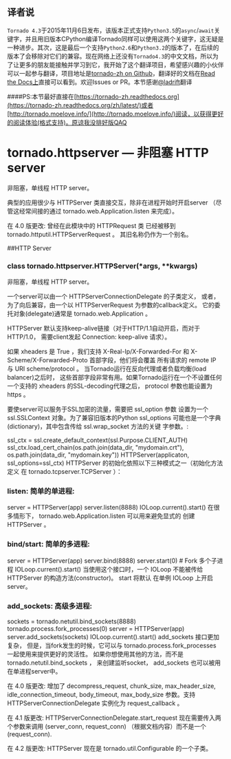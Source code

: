 译者说
-----
`Tornado 4.3`于2015年11月6日发布，该版本正式支持`Python3.5`的`async`/`await`关键字，并且用旧版本CPython编译Tornado同样可以使用这两个关键字，这无疑是一种进步。其次，这是最后一个支持`Python2.6`和`Python3.2`的版本了，在后续的版本了会移除对它们的兼容。现在网络上还没有`Tornado4.3`的中文文档，所以为了让更多的朋友能接触并学习到它，我开始了这个翻译项目，希望感兴趣的小伙伴可以一起参与翻译，项目地址是[tornado-zh on Github](https://github.com/tao12345666333/tornado-zh)，翻译好的文档在[Read the Docs上](https://tornado-zh.readthedocs.org/)直接可以看到。欢迎Issues or PR。本节感谢[@ladrift](https://github.com/ladrift)翻译

####PS:本节最好直接在[https://tornado-zh.readthedocs.org](https://tornado-zh.readthedocs.org/zh/latest/)或者[http://tornado.moelove.info/](http://tornado.moelove.info/)阅读，以获得更好的阅读体验(格式支持)。原谅我没排好版QAQ

# tornado.httpserver — 非阻塞 HTTP server
非阻塞，单线程 HTTP server。

典型的应用很少与 HTTPServer 类直接交互，除非在进程开始时开启server （尽管这经常间接的通过 tornado.web.Application.listen 来完成）。

在 4.0 版更改: 曾经在此模块中的 HTTPRequest 类 已经被移到 tornado.httputil.HTTPServerRequest 。 其旧名称仍作为一个别名。

##HTTP Server
### class tornado.httpserver.HTTPServer(*args, **kwargs)
非阻塞，单线程 HTTP server。

一个server可以由一个 HTTPServerConnectionDelegate 的子类定义， 或者，为了向后兼容，由一个以 HTTPServerRequest 为参数的callback定义。 它的委托对象(delegate)通常是 tornado.web.Application 。

HTTPServer 默认支持keep-alive链接（对于HTTP/1.1自动开启，而对于HTTP/1.0， 需要client发起 Connection: keep-alive 请求）。

如果 xheaders 是 True ，我们支持 X-Real-Ip/X-Forwarded-For 和 X-Scheme/X-Forwarded-Proto 首部字段，他们将会覆盖 所有请求的 remote IP 与 URI scheme/protocol 。 当Tornado运行在反向代理或者负载均衡(load balancer)之后时， 这些首部字段非常有用。如果Tornado运行在一个不设置任何一个支持的 xheaders 的SSL-decoding代理之后， protocol 参数也能设置为 https 。

要使server可以服务于SSL加密的流量，需要把 ssl_option 参数 设置为一个 ssl.SSLContext 对象。为了兼容旧版本的Python ssl_options 可能也是一个字典(dictionary)，其中包含传给 ssl.wrap_socket 方法的关键 字参数。:

ssl_ctx = ssl.create_default_context(ssl.Purpose.CLIENT_AUTH)
ssl_ctx.load_cert_chain(os.path.join(data_dir, "mydomain.crt"),
                        os.path.join(data_dir, "mydomain.key"))
HTTPServer(applicaton, ssl_options=ssl_ctx)
HTTPServer 的初始化依照以下三种模式之一（初始化方法定义 在 tornado.tcpserver.TCPServer ）：

### listen: 简单的单进程:

server = HTTPServer(app)
server.listen(8888)
IOLoop.current().start()
在很多情形下， tornado.web.Application.listen 可以用来避免显式的 创建 HTTPServer 。

### bind/start: 简单的多进程:

server = HTTPServer(app)
server.bind(8888)
server.start(0)  # Fork 多个子进程
IOLoop.current().start()
当使用这个接口时，一个 IOLoop 不能被传给 HTTPServer 的构造方法(constructor)。 start 将默认 在单例 IOLoop 上开启server。

### add_sockets: 高级多进程:

sockets = tornado.netutil.bind_sockets(8888)
tornado.process.fork_processes(0)
server = HTTPServer(app)
server.add_sockets(sockets)
IOLoop.current().start()
add_sockets 接口更加复杂， 但是，当fork发生的时候，它可以与 tornado.process.fork_processes 一起使用来提供更好的灵活性。 如果你想使用其他的方法，而不是 tornado.netutil.bind_sockets ， 来创建监听socket， add_sockets 也可以被用在单进程server中。

在 4.0 版更改: 增加了 decompress_request, chunk_size, max_header_size, idle_connection_timeout, body_timeout, max_body_size 参数。支持 HTTPServerConnectionDelegate 实例化为 request_callback 。

在 4.1 版更改: HTTPServerConnectionDelegate.start_request 现在需要传入两个参数来调用 (server_conn, request_conn) （根据文档内容）而不是一个 (request_conn).

在 4.2 版更改: HTTPServer 现在是 tornado.util.Configurable 的一个子类。
